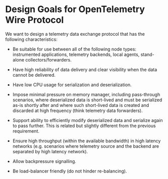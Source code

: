 # Design Goals for OpenTelemetry Wire Protocol

We want to design a telemetry data exchange protocol that has the following characteristics:

- Be suitable for use between all of the following node types: instrumented applications, telemetry backends, local agents, stand-alone collectors/forwarders.

- Have high reliability of data delivery and clear visibility when the data cannot be delivered.

- Have low CPU usage for serialization and deserialization.

- Impose minimal pressure on memory manager, including pass-through scenarios, where deserialized data is short-lived and must be serialized as-is shortly after and where such short-lived data is created and discarded at high frequency (think telemetry data forwarders).

- Support ability to efficiently modify deserialized data and serialize again to pass further. This is related but slightly different from the previous requirement.

- Ensure high throughput (within the available bandwidth) in high latency networks (e.g. scenarios where telemetry source and the backend are separated by high latency network).

- Allow backpressure signalling.

- Be load-balancer friendly (do not hinder re-balancing).
